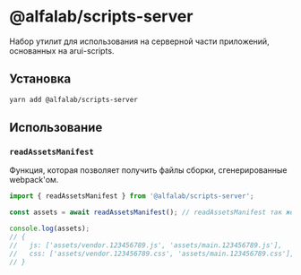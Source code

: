 @alfalab/scripts-server
===

Набор утилит для использования на серверной части приложений, основанных на arui-scripts.

## Установка

```bash
yarn add @alfalab/scripts-server
```

## Использование

### `readAssetsManifest`
Функция, которая позволяет получить файлы сборки, сгенерированные webpack'ом.

```ts
import { readAssetsManifest } from '@alfalab/scripts-server';

const assets = await readAssetsManifest(); // readAssetsManifest так же принимает массив названий чанков. По умолчанию - ['vendor', 'main']

console.log(assets);
// {
//   js: ['assets/vendor.123456789.js', 'assets/main.123456789.js'],
//   css: ['assets/vendor.123456789.css', 'assets/main.123456789.css'],
// }
```
